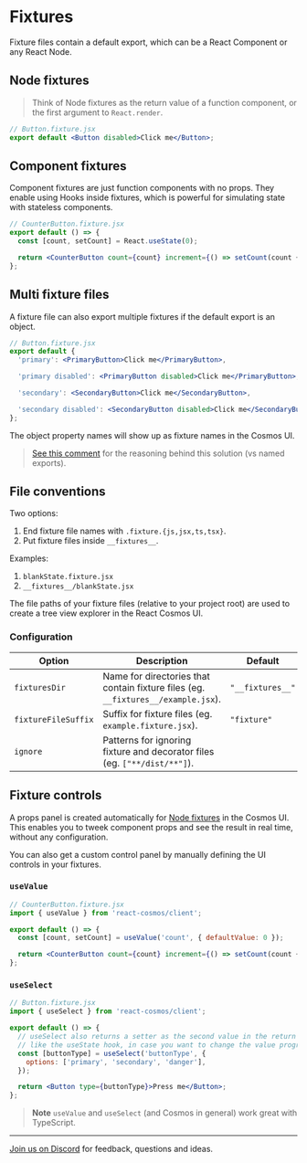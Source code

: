# Fixtures

Fixture files contain a default export, which can be a React Component or any React Node.

## Node fixtures

> Think of Node fixtures as the return value of a function component, or the first argument to `React.render`.

```jsx
// Button.fixture.jsx
export default <Button disabled>Click me</Button>;
```

## Component fixtures

Component fixtures are just function components with no props. They enable using Hooks inside fixtures, which is powerful for simulating state with stateless components.

```jsx
// CounterButton.fixture.jsx
export default () => {
  const [count, setCount] = React.useState(0);

  return <CounterButton count={count} increment={() => setCount(count + 1)} />;
};
```

## Multi fixture files

A fixture file can also export multiple fixtures if the default export is an object.

<!-- prettier-ignore -->
```jsx
// Button.fixture.jsx
export default {
  'primary': <PrimaryButton>Click me</PrimaryButton>,

  'primary disabled': <PrimaryButton disabled>Click me</PrimaryButton>,

  'secondary': <SecondaryButton>Click me</SecondaryButton>,

  'secondary disabled': <SecondaryButton disabled>Click me</SecondaryButton>,
};
```

The object property names will show up as fixture names in the Cosmos UI.

> [See this comment](https://github.com/react-cosmos/react-cosmos/issues/924#issuecomment-462082405) for the reasoning behind this solution (vs named exports).

## File conventions

Two options:

1. End fixture file names with `.fixture.{js,jsx,ts,tsx}`.
2. Put fixture files inside `__fixtures__`.

Examples:

1. `blankState.fixture.jsx`
2. `__fixtures__/blankState.jsx`

The file paths of your fixture files (relative to your project root) are used to create a tree view explorer in the React Cosmos UI.

### Configuration

| Option              | Description                                                                       | Default          |
| ------------------- | --------------------------------------------------------------------------------- | ---------------- |
| `fixturesDir`       | Name for directories that contain fixture files (eg. `__fixtures__/example.jsx`). | `"__fixtures__"` |
| `fixtureFileSuffix` | Suffix for fixture files (eg. `example.fixture.jsx`).                             | `"fixture"`      |
| `ignore`            | Patterns for ignoring fixture and decorator files (eg. `["**/dist/**"]`).         |                  |

## Fixture controls

A props panel is created automatically for [Node fixtures](#node-fixtures) in the Cosmos UI. This enables you to tweek component props and see the result in real time, without any configuration.

You can also get a custom control panel by manually defining the UI controls in your fixtures.

### `useValue`

```jsx
// CounterButton.fixture.jsx
import { useValue } from 'react-cosmos/client';

export default () => {
  const [count, setCount] = useValue('count', { defaultValue: 0 });

  return <CounterButton count={count} increment={() => setCount(count + 1)} />;
};
```

### `useSelect`

```jsx
// Button.fixture.jsx
import { useSelect } from 'react-cosmos/client';

export default () => {
  // useSelect also returns a setter as the second value in the return tuple,
  // like the useState hook, in case you want to change the value programatically.
  const [buttonType] = useSelect('buttonType', {
    options: ['primary', 'secondary', 'danger'],
  });

  return <Button type={buttonType}>Press me</Button>;
};
```

> **Note** `useValue` and `useSelect` (and Cosmos in general) work great with TypeScript.

---

[Join us on Discord](https://discord.gg/3X95VgfnW5) for feedback, questions and ideas.
